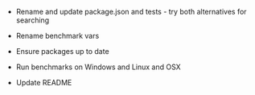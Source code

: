 * Rename and update package.json and tests - try both alternatives for searching
* Rename benchmark vars

* Ensure packages up to date

* Run benchmarks on Windows and Linux and OSX

* Update README
